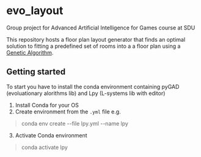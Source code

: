 # evo_layout
Group project for Advanced Artificial Intelligence for Games course at SDU

This repository hosts a floor plan layout generator that finds an optimal solution to fitting a predefined set of rooms into a a floor plan using a [Genetic Algorithm](org/wiki/Genetic_algorithm).   

## Getting started

To start you have to install the conda environment containing pyGAD (evoluationary alorithms lib) and Lpy (L-systems lib with editor) 

1. Install Conda for your OS
2. Create environment from the `.yml` file e.g.
> conda env create --file lpy.yml --name lpy
3. Activate Conda environment
> conda activate lpy


